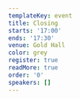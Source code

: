 ```yaml
---
templateKey: event
title: Closing
starts: '17:00'
ends: '17:30'
venue: Gold Hall
color: grey
register: true
readMore: true
order: '0'
speakers: []
---
```

